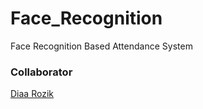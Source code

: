 # Face_Recognition
Face Recognition Based Attendance System

### Collaborator
[Diaa Rozik](https://github.com/diaarozik)
